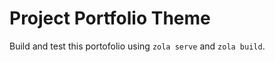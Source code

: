 # Project Portfolio Theme


Build and test this portofolio using `zola serve` and `zola build`.

<!-- [![Build and Deploy Website](https://github.com/awinterstein/zola-theme-project-portfolio-example/actions/workflows/deploy.yml/badge.svg)](https://github.com/awinterstein/zola-theme-project-portfolio-example/actions/workflows/deploy.yml) -->

<!-- This repository contains an example usage of the [Project Portfolio](https://github.com/awinterstein/zola-theme-project-portfolio) theme for [Zola](https://www.getzola.org/). Just [fork](https://github.com/awinterstein/zola-theme-project-portfolio-example/fork) this repository and adapt the content to your needs to get started with the theme. See the theme repository for the [documentation](https://github.com/awinterstein/zola-theme-project-portfolio/) on how to use and adapt the theme. -->

<!-- [![Screenshot](screenshot.png)](https://awinterstein.github.io/zola-theme-project-portfolio-example/) -->

<!-- The example website is automatically build via a [Github Action](https://github.com/awinterstein/zola-theme-project-portfolio-example/actions) and deployed as a [Github Page](https://awinterstein.github.io/zola-theme-project-portfolio-example/). -->
